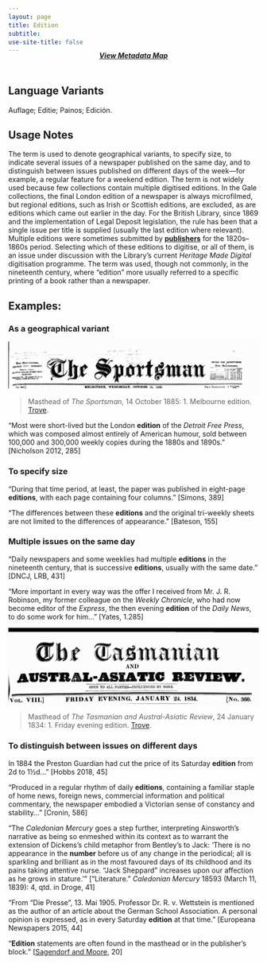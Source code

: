 ```yaml
---
layout: page
title: Edition
subtitle:  
use-site-title: false
---
```


<h4 style="text-align:center;font-style:italic;margin-top:-20px;margin-bottom:50px;"><a href="../../maps/edition">View Metadata Map</a></h4>

## Language Variants

Auflage; Editie; Painos; Edición.

## Usage Notes

The term is used to denote geographical variants, to specify size, to
indicate several issues of a newspaper published on the same day, and to
distinguish between issues published on different days of the week—for
example, a regular feature for a weekend edition. The term is not widely
used because few collections contain multiple digitised editions. In the
Gale collections, the final London edition of a newspaper is always
microfilmed, but regional editions, such as Irish or Scottish
editions, are excluded, as are editions which came out earlier in the
day. For the British Library, since 1869 and the implementation of Legal
Deposit legislation, the rule has been that a single issue per title is
supplied (usually the last edition where relevant). Multiple editions
were sometimes submitted by [**publishers**](../publisher) for the 1820s–1860s period.
Selecting which of these editions to digitise, or all of them, is an
issue under discussion with the Library’s current *Heritage Made
Digital* digitisation programme. The term was used, though not commonly,
in the nineteenth century, where “edition” more usually referred to a
specific printing of a book rather than a newspaper.

## Examples:

### As a geographical variant

<img src="../img/edition.jpg">  
          
> Masthead of *The Sportsman*, 14 October 1885: 1. Melbourne edition. [Trove](http://nla.gov.au/nla.news-page23309066).

“Most were short-lived but the London **edition** of the *Detroit
    Free Press*, which was composed almost entirely of American humour,
    sold between 100,000 and 300,000 weekly copies during the 1880s and
    1890s.” \[Nicholson 2012, 285\] 

### To specify size

“During that time period, at least, the paper was published in
    eight-page **editions**, with each page containing four columns.”
    \[Simons, 389\] 

“The differences between these **editions** and the original
    tri-weekly sheets are not limited to the differences of appearance.”
    \[Bateson, 155\]

### Multiple issues on the same day
“Daily newspapers and some weeklies had multiple **editions** in the
    nineteenth century, that is successive **editions**, usually with
    the same date.” \[DNCJ, LRB, 431\]

“More important in every way was the offer I received from Mr. J. R.
    Robinson, my former colleague on the *Weekly Chronicle*, who had now
    become editor of the *Express*, the then evening **edition** of the
    *Daily News*, to do some work for him…” \[Yates, 1.285\]  
    
<img src="../img/evening.jpg">  
  
> Masthead of *The Tasmanian and Austral-Asiatic Review*, 24 January 1834: 1. Friday evening edition. [Trove](http://nla.gov.au/nla.news-page25184391).  

### To distinguish between issues on different days

In 1884 the Preston Guardian had cut the price of its Saturday
    **edition** from 2d to 1½d…” \[Hobbs 2018, 45\]

“Produced in a regular rhythm of daily **editions**, containing a
    familiar staple of home news, foreign news, commercial information
    and political commentary, the newspaper embodied a Victorian sense
    of constancy and stability…” \[Cronin, 586\]

“The *Caledonian Mercury* goes a step further, interpreting
    Ainsworth’s narrative as being so enmeshed within its context as to
    warrant the extension of Dickens’s child metaphor from Bentley’s to
    Jack: ‘There is no appearance in the **number** before us of any
    change in the periodical; all is sparkling and brilliant as in the
    most favoured days of its childhood and its pains taking attentive
    nurse. “Jack Sheppard” increases upon our affection as he grows in
    stature.’” \[“Literature.” *Caledonian Mercury* 18593 (March 11,
    1839): 4, qtd. in Droge, 41\]

“From “Die Presse”, 13. Mai 1905. Professor Dr. R. v. Wettstein is
    mentioned as the author of an article about the German School
    Association. A personal opinion is expressed, as in every Saturday
    **edition** at that time.” \[Europeana Newspapers 2015, 44\]

“**Edition** statements are often found in the masthead or in the
    publisher’s block.” \[[Sagendorf and
    Moore](https://www.loc.gov/aba/pcc/conser/pdf/ccm/CCM-Module-33.pdf),
    20\]
